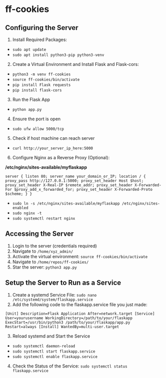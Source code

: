# ff-cookies

## Configuring the Server
1. Install Required Packages:
- `sudo apt update`
- `sudo apt install python3-pip python3-venv`

2. Create a Virtual Environment and Install Flask and Flask-cors:
- `python3 -m venv ff-cookies`
- `source ff-cookies/bin/activate`
- `pip install Flask requests`
- `pip install flask-cors`

3. Run the Flask App
- `python app.py`

4. Ensure the port is open
- `sudo ufw allow 5000/tcp`

5. Check if host machine can reach server
- `curl http://your_server_ip_here:5000`  

6. Configure Nginx as a Reverse Proxy (Optional):

**/etc/nginx/sites-available/myflaskapp**

`server {
    listen 80;
    server_name your_domain_or_IP;
    location / {
        proxy_pass http://127.0.0.1:5000;
        proxy_set_header Host $host;
        proxy_set_header X-Real-IP $remote_addr;
        proxy_set_header X-Forwarded-For $proxy_add_x_forwarded_for;
        proxy_set_header X-Forwarded-Proto $scheme;
    }
}`

- `sudo ln -s /etc/nginx/sites-available/myflaskapp /etc/nginx/sites-enabled`
- `sudo nginx -t`
- `sudo systemctl restart nginx`

## Accessing the Server
1. Login to the server (credentials required)
2. Navigate to `/home/xyz_admin/`
3. Activate the virtual environment: `source ff-cookies/bin/activate`
4. Navigate to `/home/repos/ff-cookies/`
5. Star the server: `python3 app.py`

## Setup the Server to Run as a Service
1. Create a systemd Service File: `sudo nano /etc/systemd/system/flaskapp.service`
2. Add the following code to the flaskapp.service file you just made:
   
`[Unit]
Description=Flask Application
After=network.target
[Service]
User=yourusername
WorkingDirectory=/path/to/your/flaskapp
ExecStart=/usr/bin/python3 /path/to/your/flaskapp/app.py
Restart=always
[Install]
WantedBy=multi-user.target`

3. Reload systemd and Start the Service
- `sudo systemctl daemon-reload`
- `sudo systemctl start flaskapp.service`
- `sudo systemctl enable flaskapp.service`

4. Check the Status of the Service: `sudo systemctl status flaskapp.service`
